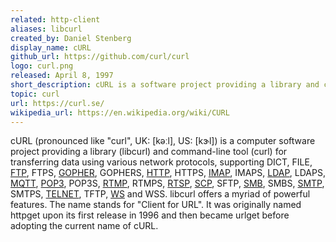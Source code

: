 ```yaml
---
related: http-client
aliases: libcurl
created_by: Daniel Stenberg
display_name: cURL
github_url: https://github.com/curl/curl
logo: curl.png
released: April 8, 1997
short_description: cURL is a software project providing a library and command-line tool for transferring data. The name stands for "Client for URL".
topic: curl
url: https://curl.se/
wikipedia_url: https://en.wikipedia.org/wiki/CURL
---
```


cURL (pronounced like "curl", UK: [kəːl], US: [kɝl]) is a computer software project providing a library (libcurl) and command-line tool (curl) for transferring data using various network protocols, supporting DICT, FILE, [FTP](https://github.com/topics/ftp), FTPS, [GOPHER](https://github.com/topics/gopher), GOPHERS, [HTTP](https://github.com/topics/http), HTTPS, [IMAP](https://github.com/topics/imap), IMAPS, [LDAP](https://github.com/topics/ldap), LDAPS, [MQTT](https://github.com/topics/mqtt), [POP3](https://github.com/topics/pop3), POP3S, [RTMP](https://github.com/topics/rtmp), RTMPS, [RTSP](https://github.com/topics/rtsp), [SCP](https://github.com/topics/scp), SFTP, [SMB](https://github.com/topics/smb), SMBS, [SMTP](https://github.com/topics/smpt), SMTPS, [TELNET](https://github.com/topics/telnet), TFTP, [WS](https://github.com/topics/websocket) and WSS. libcurl offers a myriad of powerful features. The name stands for "Client for URL". It was originally named httpget upon its first release in 1996 and then became urlget before adopting the current name of cURL.
 